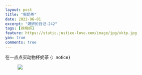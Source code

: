```yaml
---
layout: post
title: "喝奶茶"
date: 2022-06-01
excerpt: "妍妍的日记-242"
tags: [徐晓妍]
feature: https://static.justice-love.com/image/jpg/xktp.jpg
yan: true
comments: true
---
```

在一点点买动物杯奶茶
{: .notice}
<figure>
    <img src="{{ site.staticUrl }}/yanyan/image/henaicha.jpg" />
</figure>
